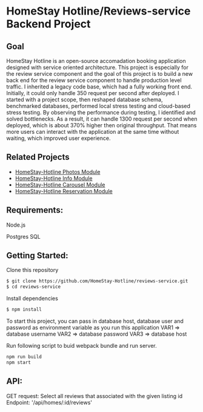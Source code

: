# HomeStay Hotline/Reviews-service Backend Project

## Goal
HomeStay Hotline is an open-source accomadation booking application designed with service oriented architecture. This project is especially for the review service component and the goal of this project is to build a new back end for the review service component to handle production level traffic. I inherited a legacy code base, which had a fully working front end. Initially, it could only handle 350 request per second after deployed. I started with a project scope, then reshaped database schema, benchmarked databases, performed local stress testing and cloud-based stress testing. By observing the performance during testing, I identified and solved bottlenecks. As a result, it can handle 1300 request per second when deployed, which is about 370% higher then original throughput. That means more users can interact with the application at the same time without waiting, which improved user experience. 

## Related Projects

  - [HomeStay-Hotline Photos Module](https://github.com/HomeStay-Hotline/photos-service)
  - [HomeStay-Hotline Info Module](https://github.com/HomeStay-Hotline/info-service)
  - [HomeStay-Hotline Carousel Module](https://github.com/HomeStay-Hotline/carousel) 
  - [HomeStay-Hotline Reservation Module](https://github.com/HomeStay-Hotline/reservation-service)

## Requirements:
Node.js

Postgres SQL

## Getting Started:
Clone this repository
```sh
$ git clone https://github.com/HomeStay-Hotline/reviews-service.git
$ cd reviews-service
```
Install dependencies
```sh
$ npm install
```
To start this project, you can pass in database host, database user and password as environment variable as you run this application
VAR1 => database username
VAR2 => database password
VAR3 => database host

Run following script to buid webpack bundle and run server.
```sh
npm run build
npm start
```

## API:
GET request: Select all reviews that associated with the given listing id
Endpoint: '/api/homes/:id/reviews'
